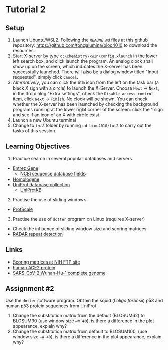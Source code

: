 # Tutorial 2

## Setup
1. Launch Ubuntu/WSL2. Following the _`README.md`_ files at this github repository: https://github.com/tongalumina/bioc4010 to download the resources.
3. Start X-server by type `c:\chemistry\xwin\config.xlaunch` in the lower left search box, and click launch the program. An analog clock shall show up on the screen, which indicates the X-server has been successfully launched. There will also be a dialog window titled "Input requested", simply click `Cancel`.
4. _Alternatively_, you can click the 6th icon from the left on the task bar (a black X sign with a circle) to launch the X-Server. Choose `Next` → `Next`, in the 3rd dialog "Extra settings", check the `Disable access control` item, click `Next` → `Finish`. No clock will be shown. You can check whether the X-server has been launched by checking the background programs running at the lower right corner of the screen: click the ^ sign and see if an icon of an X with circle exist.
5. Launch a new Ubuntu terminal
6. Change to _`tut2`_ folder by running `cd bioc4010/tut2` to carry out the tasks of this session.

## Learning Objectives
1. Practice search in several popular databases and servers
  * [Entrez Gene](https://www.ncbi.nlm.nih.gov/gene/)
    + [NCBI sequence database fields](https://www.ncbi.nlm.nih.gov/books/NBK49540/)
  * [Homologene](https://www.ncbi.nlm.nih.gov/homologene/)
  * [UniProt database collection](https://www.uniprot.org/database/)
    + [UniProtKB](https://www.uniprot.org/)
2. Practise the use of sliding windows
  * [ProtScale](https://web.expasy.org/protscale/)
3. Practise the use of `dotter` program on Linux (requires X-server)
  * Check the influence of sliding window size and scoring matrices
  * [RADAR repeat detection](https://www.ebi.ac.uk/Tools/pfa/radar/)

## Links
- [Scoring matrices at NIH FTP site](https://ftp.ncbi.nlm.nih.gov/blast/matrices/)
- [human ACE2 protein](https://www.uniprot.org/uniprot/Q9BYF1.fasta)
- [SARS-CoV-2 Wuhan-Hu-1 complete genome](https://www.ncbi.nlm.nih.gov/nuccore/NC_045512.2)

## Assignment #2

Use the `dotter` software program. Obtain the squid (_Loligo forbesii_) p53 and human p53 protein sequences from UniProt. 
1. Change the substitution matrix from the default (BLOSUM62) to BLOSUM30 (use window size `–W 40`), is there a difference in the plot appearance, explain why?
2. Change the substitution matrix from default to BLOSUM100, (use window size `–W 40`), is there a difference in the plot appearance, explain why?

